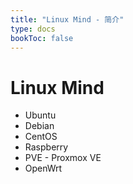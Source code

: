 ```yaml
---
title: "Linux Mind - 简介"
type: docs
bookToc: false
---
```


# Linux Mind

* Ubuntu
* Debian
* CentOS
* Raspberry
* PVE - Proxmox VE
* OpenWrt

